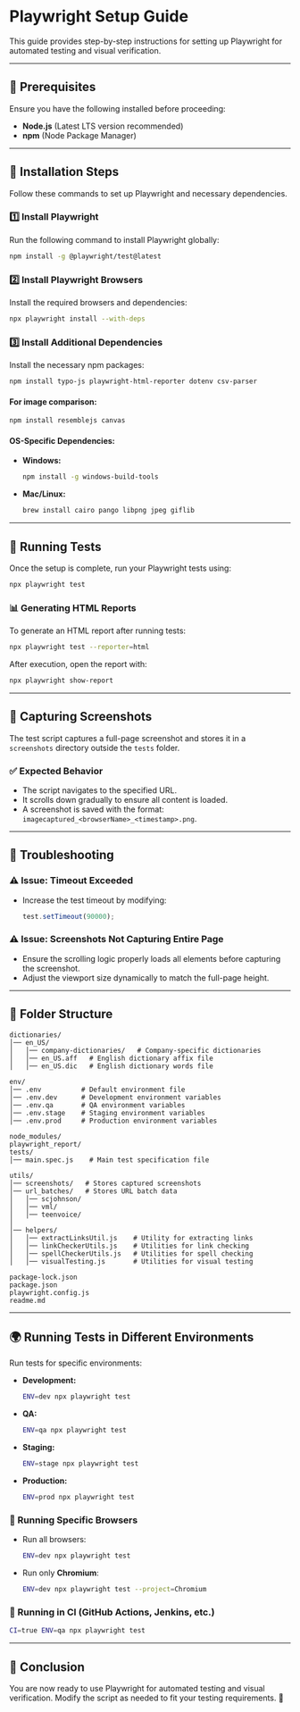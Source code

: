 # Playwright Setup Guide

This guide provides step-by-step instructions for setting up Playwright for automated testing and visual verification.

---

## 📌 Prerequisites
Ensure you have the following installed before proceeding:
- **Node.js** (Latest LTS version recommended)
- **npm** (Node Package Manager)

---

## 🔧 Installation Steps
Follow these commands to set up Playwright and necessary dependencies.

### 1️⃣ Install Playwright
Run the following command to install Playwright globally:
```sh
npm install -g @playwright/test@latest
```

### 2️⃣ Install Playwright Browsers
Install the required browsers and dependencies:
```sh
npx playwright install --with-deps
```

### 3️⃣ Install Additional Dependencies
Install the necessary npm packages:
```sh
npm install typo-js playwright-html-reporter dotenv csv-parser
```
#### For image comparison:
```sh
npm install resemblejs canvas
```
#### OS-Specific Dependencies:
- **Windows:**
  ```sh
  npm install -g windows-build-tools
  ```
- **Mac/Linux:**
  ```sh
  brew install cairo pango libpng jpeg giflib
  ```

---

## 🚀 Running Tests
Once the setup is complete, run your Playwright tests using:
```sh
npx playwright test
```

### 📊 Generating HTML Reports
To generate an HTML report after running tests:
```sh
npx playwright test --reporter=html
```
After execution, open the report with:
```sh
npx playwright show-report
```

---

## 📸 Capturing Screenshots
The test script captures a full-page screenshot and stores it in a `screenshots` directory outside the `tests` folder.

### ✅ Expected Behavior
- The script navigates to the specified URL.
- It scrolls down gradually to ensure all content is loaded.
- A screenshot is saved with the format: `imagecaptured_<browserName>_<timestamp>.png`.

---

## 🔧 Troubleshooting
### ⚠️ Issue: Timeout Exceeded
- Increase the test timeout by modifying:
  ```js
  test.setTimeout(90000);
  ```

### ⚠️ Issue: Screenshots Not Capturing Entire Page
- Ensure the scrolling logic properly loads all elements before capturing the screenshot.
- Adjust the viewport size dynamically to match the full-page height.

---

## 📂 Folder Structure
```
dictionaries/
│── en_US/
│   │── company-dictionaries/   # Company-specific dictionaries
│   │── en_US.aff   # English dictionary affix file
│   │── en_US.dic   # English dictionary words file

env/
│── .env          # Default environment file
│── .env.dev      # Development environment variables
│── .env.qa       # QA environment variables
│── .env.stage    # Staging environment variables
│── .env.prod     # Production environment variables

node_modules/
playwright_report/
tests/
│── main.spec.js    # Main test specification file

utils/
│── screenshots/   # Stores captured screenshots
│── url_batches/   # Stores URL batch data
│   │── scjohnson/
│   │── vml/
│   │── teenvoice/
│
│── helpers/
│   │── extractLinksUtil.js    # Utility for extracting links
│   │── linkCheckerUtils.js    # Utilities for link checking
│   │── spellCheckerUtils.js   # Utilities for spell checking
│   │── visualTesting.js       # Utilities for visual testing

package-lock.json
package.json
playwright.config.js
readme.md
```

---

## 🌍 Running Tests in Different Environments
Run tests for specific environments:

- **Development:**
  ```sh
  ENV=dev npx playwright test
  ```
- **QA:**
  ```sh
  ENV=qa npx playwright test
  ```
- **Staging:**
  ```sh
  ENV=stage npx playwright test
  ```
- **Production:**
  ```sh
  ENV=prod npx playwright test
  ```

### 🔹 Running Specific Browsers
- Run all browsers:
  ```sh
  ENV=dev npx playwright test
  ```
- Run only **Chromium**:
  ```sh
  ENV=dev npx playwright test --project=Chromium
  ```

### 🔹 Running in CI (GitHub Actions, Jenkins, etc.)
```sh
CI=true ENV=qa npx playwright test
```

---

## 🎯 Conclusion
You are now ready to use Playwright for automated testing and visual verification. Modify the script as needed to fit your testing requirements. 🚀
